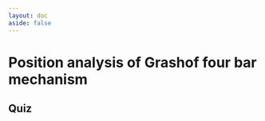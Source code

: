 ```yaml
---
layout: doc
aside: false
---
```


<script setup>
  import { data } from "../../dataLoaders/quiz.data.js"
  import QuizComponent from "../../components/QuizComponent.vue"
</script>

# Position analysis of Grashof four bar mechanism

## Quiz

<QuizComponent :quizData={data} :buttonStyle="$style.button" />

<style module>
  .button {
    color: #fff;
    background-color: #007bff;
    border-color: #007bff;
    padding: .375rem .75rem;
    font-size: 1rem;
    line-height: 1.5;
    border-radius: .25rem;
  }

  .button:hover {
    background-color: #0069d9;
    border-color: #0062cc;
  }
</style>

<!-- #### Which of the following is possible for Input and Output links in case of Grashof linkage?

- a: Crank-Crank
- b: Crank-Rocker
- c: Rocker-Rocker
- d: All

#### In Drag Link Mechanism

- a: Shortest link is fixed
- b: Longest link is fixed
- c: One other than shortest or longest link is fixed
- d: Any link can be fixed

#### If longest link is fixed and shortest link is coupler which type of four bar mechanism would be formed?

- a: Double Rocker
- b: Crank Rocker
- c: Double Crank
- d: Can't be determined

#### According to Grashof Condition

- a: s+l ≥ p+q
- b: s-l ≥ p-q
- c: s+l ≤ p+q
- d: s-l ≤ p-q

#### If Grashof condition is met, which link definitely can complete a rotation

- a: Shortest Link
- b: Longest Link
- c: Shorter of the remaining links
- d: Longer of the remaining two links

<button :class="$style.button">Submit Quiz</button> -->
